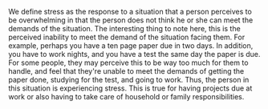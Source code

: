 We define stress as the response to a
situation that a person perceives to be
overwhelming
in that the person does not think he or
she can meet the demands of the situation.
The interesting thing to note here, this
is the perceived
inability to meet the demand of the
situation facing them.
For example, perhaps you have a ten page
paper due in two days.
In addition, you have to work nights, and
you have a test the same
day the paper is due.
For some people, they may perceive this to
be
way too much for them to handle, and feel
that
they're unable to meet the demands of
getting the
paper done, studying for the test, and
going to work.
Thus, the person in this situation is
experiencing stress.
This is true for having projects due at
work or
also having to take care of household or
family responsibilities.
